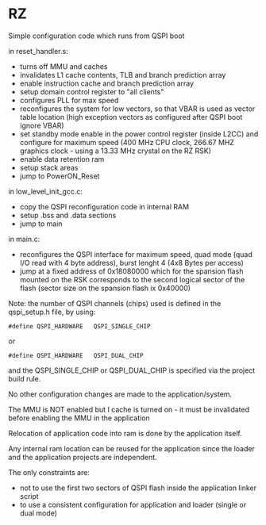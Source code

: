 RZ
==

Simple configuration code which runs from QSPI boot

in reset_handler.s:

- turns off MMU and caches
- invalidates L1 cache contents, TLB and branch prediction array
- enable instruction cache and branch prediction array
- setup domain control register to "all clients"
- configures PLL for max speed
- reconfigures the system for low vectors, so that VBAR is used as vector table location
	(high exception vectors as configured after QSPI boot ignore VBAR)
- set standby mode enable in the power control register (inside L2CC) and configure for maximum speed
	(400 MHz CPU clock, 266.67 MHZ graphics clock - using a 13.33 MHz crystal on the RZ RSK)
- enable data retention ram
- setup stack areas
- jump to PowerON_Reset

in low_level_init_gcc.c:

- copy the QSPI reconfiguration code in internal RAM
- setup .bss and .data sections
- jump to main

in main.c:

- reconfigures the QSPI interface for maximum speed, quad mode (quad I/O read with 4 byte address), burst lenght 4 (4x8 Bytes per access) 
- jump at a fixed address of 0x18080000 which for the spansion flash mounted on the RSK corresponds to the second logical sector of the flash
	(sector size on the spansion flash ix 0x40000)


Note: the number of QSPI channels (chips) used is defined in the qspi_setup.h file, by using:
 
	#define QSPI_HARDWARE	QSPI_SINGLE_CHIP
	
or
	
	#define QSPI_HARDWARE	QSPI_DUAL_CHIP	
	
and the QSPI_SINGLE_CHIP or QSPI_DUAL_CHIP is specified via the project build rule. 
	

No other configuration changes are made to the application/system.

The MMU is NOT enabled but I cache is turned on - it must be invalidated before enabling the MMU in the application

Relocation of application code into ram is done by the application itself.

Any internal ram location can be reused for the application since the loader and the application projects are independent.

The only constraints are:
- not to use the first two sectors of QSPI flash inside the application linker script
- to use a consistent configuration for application and loader (single or dual mode)
 

 

